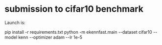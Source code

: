 

# submission to cifar10 benchmark

Launch is:

pip install -r requirements.txt
python -m ekennfast.main --dataset cifar10 --model kenn --optimizer adam --lr 1e-5